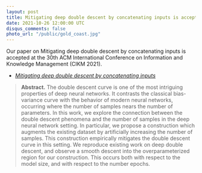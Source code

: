 ```yaml
---
layout: post
title: Mitigating deep double descent by concatenating inputs is accepted at CIKM 2021
date: 2021-10-26 12:00:00 UTC
disqus_comments: false
photo_url: "/public/gold_coast.jpg"
---
```


Our paper on Mitigating deep double descent by concatenating inputs is accepted at the 30th ACM International Conference on Information and Knowledge Management (CIKM 2021).

- [*Mitigating deep double descent by concatenating inputs*](/pubs/Conferences/mitigating_inputs.pdf)

>**Abstract.** 
>The double descent curve is one of the most intriguing properties of deep neural networks. It contrasts the classical bias-variance curve with the behavior of modern neural networks, occurring where the number of samples nears the number of parameters. In this work, we explore the connection between the double descent phenomena and the number of samples in the deep neural network setting. In particular, we propose a construction which augments the existing dataset by artificially increasing the number of samples. This construction empirically mitigates the double descent curve in this setting. We reproduce existing work on deep double descent, and observe a smooth descent into the overparameterized region for our construction. This occurs both with respect to the model size, and with respect to the number epochs.
